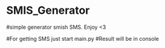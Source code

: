 # SMIS_Generator

#simple generator smish SMS. Enjoy <3

#For getting SMS just start main.py
#Result will be in console